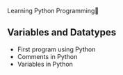 Learning Python Programming🐍

## Variables and Datatypes

- First program using Python
- Comments in Python
- Variables in Python
